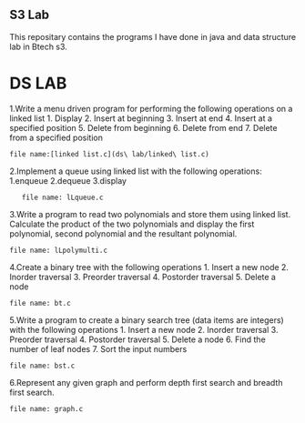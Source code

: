 ## S3 Lab

This repositary contains the programs I have done in java and data structure lab in Btech s3.

# DS LAB


1.Write a menu driven program for performing the following operations on a linked list
	1. Display
	2. Insert at beginning
	3. Insert at end
	4. Insert at a specified position
	5. Delete from beginning
	6. Delete from end
	7. Delete from a specified position

	file name:[linked list.c](ds\ lab/linked\ list.c)


2.Implement a queue using linked list with the following operations: 1.enqueue 2.dequeue 3.display
      
       file name: lLqueue.c

3.Write a program to read two polynomials and store them using linked list. Calculate the product of the two
 polynomials and display the first polynomial, second polynomial and the resultant polynomial.
 

	file name: lLpolymulti.c


4.Create a binary tree with the following operations
	1. Insert a new node
	2. Inorder traversal
	3. Preorder traversal
	4. Postorder traversal
	5. Delete a node	

	file name: bt.c

5.Write a program to create a binary search tree (data items are integers) with the following operations
	1. Insert a new node
	2. Inorder traversal
	3. Preorder traversal
	4. Postorder traversal
	5. Delete a node
	6. Find the number of leaf nodes
	7. Sort the input numbers

	file name: bst.c

6.Represent any given graph and perform depth first search and breadth first search.

	file name: graph.c

